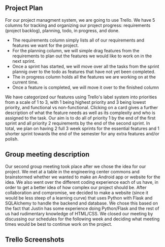 ## Project Plan

For our project managment system, we are going to use Trello.
We have 5 columns for tracking and organizing our project progress: requirements (project backlog), planning, todo, in progress, and done.

* The requirements column simply lists all of our requirements and features we want for the project.
* For the planning column, we will simple drag features from the requirements to plan out the features we would like to work on in the next sprint.
* Once a sprint has started, we will move over all the tasks from the sprint plannig over to the todo as features that have not yet been completed.
* The in progress column holds all the features we are working on at the current time.
* Once a feature is completed, we will move it over to the finished column

We have categorized our features using Trello's label system into priorities from a scale of 1 to 3, with 1 being highest priority and 3 being lowest priority,
and functional vs non-functional. 
Clicking on a card gives a further description of what the feature needs as well as its complexity and who is assigned to the task.
Our aim is to do all of priority 1 by the end of the first sprint and all priority 2 requirements by the end of the second sprint.
In total, we plan on having 2 full 3 week sprints for the essential features and 1 shorter sprint towards the end of the semester for any extra features and/or polish.

## Group meeting description

Our second group meeting took place after we chose the idea for our project. We met at a table in the engineering center commons and brainstormed whether we wanted to make an Android app or website for the idea. We also went over the different coding experience each of us have, in order to get a better idea of how complex our project should be. After collaboration and compromise, we decided to make a website (since it would be less steep of a learning curve) that uses Python with Flask and SQLAlchemy to handle the backend and database. We chose this based on the fact that Justin has some experience doing Python/Flask and the rest of us had rudimentary knowledge of HTML/CSS. We closed our meeting by discussing our schedules for the following week and deciding what meeting times would be best to continue work on the project.

## Trello Screenshots
